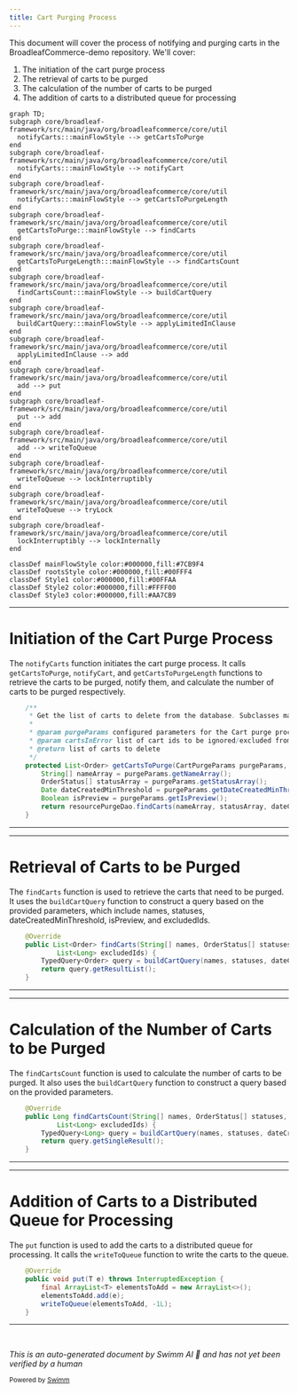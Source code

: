 ```yaml
---
title: Cart Purging Process
---
```

This document will cover the process of notifying and purging carts in the BroadleafCommerce-demo repository. We'll cover:

1. The initiation of the cart purge process
2. The retrieval of carts to be purged
3. The calculation of the number of carts to be purged
4. The addition of carts to a distributed queue for processing

```mermaid
graph TD;
subgraph core/broadleaf-framework/src/main/java/org/broadleafcommerce/core/util
  notifyCarts:::mainFlowStyle --> getCartsToPurge
end
subgraph core/broadleaf-framework/src/main/java/org/broadleafcommerce/core/util
  notifyCarts:::mainFlowStyle --> notifyCart
end
subgraph core/broadleaf-framework/src/main/java/org/broadleafcommerce/core/util
  notifyCarts:::mainFlowStyle --> getCartsToPurgeLength
end
subgraph core/broadleaf-framework/src/main/java/org/broadleafcommerce/core/util
  getCartsToPurge:::mainFlowStyle --> findCarts
end
subgraph core/broadleaf-framework/src/main/java/org/broadleafcommerce/core/util
  getCartsToPurgeLength:::mainFlowStyle --> findCartsCount
end
subgraph core/broadleaf-framework/src/main/java/org/broadleafcommerce/core/util
  findCartsCount:::mainFlowStyle --> buildCartQuery
end
subgraph core/broadleaf-framework/src/main/java/org/broadleafcommerce/core/util
  buildCartQuery:::mainFlowStyle --> applyLimitedInClause
end
subgraph core/broadleaf-framework/src/main/java/org/broadleafcommerce/core/util
  applyLimitedInClause --> add
end
subgraph core/broadleaf-framework/src/main/java/org/broadleafcommerce/core/util
  add --> put
end
subgraph core/broadleaf-framework/src/main/java/org/broadleafcommerce/core/util
  put --> add
end
subgraph core/broadleaf-framework/src/main/java/org/broadleafcommerce/core/util
  add --> writeToQueue
end
subgraph core/broadleaf-framework/src/main/java/org/broadleafcommerce/core/util
  writeToQueue --> lockInterruptibly
end
subgraph core/broadleaf-framework/src/main/java/org/broadleafcommerce/core/util
  writeToQueue --> tryLock
end
subgraph core/broadleaf-framework/src/main/java/org/broadleafcommerce/core/util
  lockInterruptibly --> lockInternally
end

classDef mainFlowStyle color:#000000,fill:#7CB9F4
classDef rootsStyle color:#000000,fill:#00FFF4
classDef Style1 color:#000000,fill:#00FFAA
classDef Style2 color:#000000,fill:#FFFF00
classDef Style3 color:#000000,fill:#AA7CB9
```

<SwmSnippet path="/core/broadleaf-framework/src/main/java/org/broadleafcommerce/core/util/service/ResourcePurgeServiceImpl.java" line="304">

---

# Initiation of the Cart Purge Process

The `notifyCarts` function initiates the cart purge process. It calls `getCartsToPurge`, `notifyCart`, and `getCartsToPurgeLength` functions to retrieve the carts to be purged, notify them, and calculate the number of carts to be purged respectively.

```java
    /**
     * Get the list of carts to delete from the database. Subclasses may override for custom cart retrieval logic.
     *
     * @param purgeParams configured parameters for the Cart purge process
     * @param cartsInError list of cart ids to be ignored/excluded from the query
     * @return list of carts to delete
     */
    protected List<Order> getCartsToPurge(CartPurgeParams purgeParams, int startPos, int length, List<Long> cartsInError) {
        String[] nameArray = purgeParams.getNameArray();
        OrderStatus[] statusArray = purgeParams.getStatusArray();
        Date dateCreatedMinThreshold = purgeParams.getDateCreatedMinThreshold();
        Boolean isPreview = purgeParams.getIsPreview();
        return resourcePurgeDao.findCarts(nameArray, statusArray, dateCreatedMinThreshold, isPreview, startPos, length, cartsInError);
    }
```

---

</SwmSnippet>

<SwmSnippet path="/core/broadleaf-framework/src/main/java/org/broadleafcommerce/core/util/dao/ResourcePurgeDaoImpl.java" line="55">

---

# Retrieval of Carts to be Purged

The `findCarts` function is used to retrieve the carts that need to be purged. It uses the `buildCartQuery` function to construct a query based on the provided parameters, which include names, statuses, dateCreatedMinThreshold, isPreview, and excludedIds.

```java
    @Override
    public List<Order> findCarts(String[] names, OrderStatus[] statuses, Date dateCreatedMinThreshold, Boolean isPreview,
            List<Long> excludedIds) {
        TypedQuery<Order> query = buildCartQuery(names, statuses, dateCreatedMinThreshold, isPreview, Order.class, excludedIds);
        return query.getResultList();
    }
```

---

</SwmSnippet>

<SwmSnippet path="/core/broadleaf-framework/src/main/java/org/broadleafcommerce/core/util/dao/ResourcePurgeDaoImpl.java" line="71">

---

# Calculation of the Number of Carts to be Purged

The `findCartsCount` function is used to calculate the number of carts to be purged. It also uses the `buildCartQuery` function to construct a query based on the provided parameters.

```java
    @Override
    public Long findCartsCount(String[] names, OrderStatus[] statuses, Date dateCreatedMinThreshold, Boolean isPreview,
            List<Long> excludedIds) {
        TypedQuery<Long> query = buildCartQuery(names, statuses, dateCreatedMinThreshold, isPreview, Long.class, excludedIds);
        return query.getSingleResult();
    }
```

---

</SwmSnippet>

<SwmSnippet path="/core/broadleaf-framework/src/main/java/org/broadleafcommerce/core/util/queue/ZookeeperDistributedQueue.java" line="393">

---

# Addition of Carts to a Distributed Queue for Processing

The `put` function is used to add the carts to a distributed queue for processing. It calls the `writeToQueue` function to write the carts to the queue.

```java
    @Override
    public void put(T e) throws InterruptedException {
        final ArrayList<T> elementsToAdd = new ArrayList<>();
        elementsToAdd.add(e);
        writeToQueue(elementsToAdd, -1L);
    }
```

---

</SwmSnippet>

&nbsp;

*This is an auto-generated document by Swimm AI 🌊 and has not yet been verified by a human*

<SwmMeta version="3.0.0" repo-id="Z2l0aHViJTNBJTNBQnJvYWRsZWFmQ29tbWVyY2UtZGVtbyUzQSUzQWdpbGFkbmF2b3Q=" repo-name="BroadleafCommerce-demo" doc-type="flows"><sup>Powered by [Swimm](/)</sup></SwmMeta>

